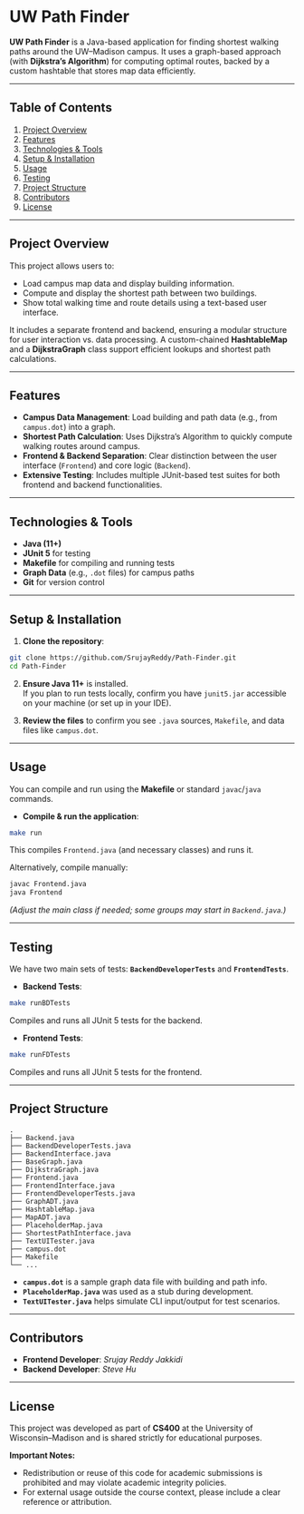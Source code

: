 
# UW Path Finder

**UW Path Finder** is a Java-based application for finding shortest walking paths around the UW–Madison campus. It uses a graph-based approach (with **Dijkstra’s Algorithm**) for computing optimal routes, backed by a custom hashtable that stores map data efficiently.

---

## Table of Contents

1. [Project Overview](#project-overview)  
2. [Features](#features)  
3. [Technologies & Tools](#technologies--tools)  
4. [Setup & Installation](#setup--installation)  
5. [Usage](#usage)  
6. [Testing](#testing)  
7. [Project Structure](#project-structure)  
8. [Contributors](#contributors)  
9. [License](#license)  

---

## Project Overview

This project allows users to:
- Load campus map data and display building information.
- Compute and display the shortest path between two buildings.
- Show total walking time and route details using a text-based user interface.

It includes a separate frontend and backend, ensuring a modular structure for user interaction vs. data processing. A custom-chained **HashtableMap** and a **DijkstraGraph** class support efficient lookups and shortest path calculations.

---

## Features

- **Campus Data Management**: Load building and path data (e.g., from `campus.dot`) into a graph.  
- **Shortest Path Calculation**: Uses Dijkstra’s Algorithm to quickly compute walking routes around campus.  
- **Frontend & Backend Separation**: Clear distinction between the user interface (`Frontend`) and core logic (`Backend`).  
- **Extensive Testing**: Includes multiple JUnit-based test suites for both frontend and backend functionalities.

---

## Technologies & Tools

- **Java (11+)**  
- **JUnit 5** for testing  
- **Makefile** for compiling and running tests  
- **Graph Data** (e.g., `.dot` files) for campus paths  
- **Git** for version control  

---

## Setup & Installation

1. **Clone the repository**:
```bash
git clone https://github.com/SrujayReddy/Path-Finder.git
cd Path-Finder

```

2.  **Ensure Java 11+** is installed.  
    If you plan to run tests locally, confirm you have `junit5.jar` accessible on your machine (or set up in your IDE).
    
3.  **Review the files** to confirm you see `.java` sources, `Makefile`, and data files like `campus.dot`.
    
       

----------

## Usage

You can compile and run using the **Makefile** or standard `javac`/`java` commands.

-   **Compile & run the application**:

```bash
make run

```

This compiles `Frontend.java` (and necessary classes) and runs it.

Alternatively, compile manually:

```bash
javac Frontend.java
java Frontend

```

_(Adjust the main class if needed; some groups may start in `Backend.java`.)_

----------

## Testing

We have two main sets of tests: **`BackendDeveloperTests`** and **`FrontendTests`**.

-   **Backend Tests**:

```bash
make runBDTests

```

Compiles and runs all JUnit 5 tests for the backend.

-   **Frontend Tests**:

```bash
make runFDTests

```

Compiles and runs all JUnit 5 tests for the frontend.

----------

## Project Structure

```
.
├── Backend.java
├── BackendDeveloperTests.java
├── BackendInterface.java
├── BaseGraph.java
├── DijkstraGraph.java
├── Frontend.java
├── FrontendInterface.java
├── FrontendDeveloperTests.java
├── GraphADT.java
├── HashtableMap.java
├── MapADT.java
├── PlaceholderMap.java
├── ShortestPathInterface.java
├── TextUITester.java
├── campus.dot
├── Makefile
└── ...

```

-   **`campus.dot`** is a sample graph data file with building and path info.
-   **`PlaceholderMap.java`** was used as a stub during development.
-   **`TextUITester.java`** helps simulate CLI input/output for test scenarios.

----------

## Contributors

-   **Frontend Developer**: _Srujay Reddy Jakkidi_
-   **Backend Developer**: _Steve Hu_

----------

## License

This project was developed as part of **CS400** at the University of Wisconsin–Madison and is shared strictly for educational purposes.

**Important Notes:**

-   Redistribution or reuse of this code for academic submissions is prohibited and may violate academic integrity policies.
-   For external usage outside the course context, please include a clear reference or attribution.